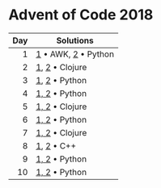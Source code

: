 # Advent of Code 2018

|  Day | Solutions                               |
| ---: | --------------------------------------- |
|    1 | [1](1.1.sh) • AWK, [2](1.2.py) • Python |
|    2 | [1](2.1.clj), [2](2.1.clj) • Clojure    |
|    3 | [1](3.1.py), [2](3.2.py) • Python       |
|    4 | [1, 2](4.py) • Python                   |
|    5 | [1, 2](5.clj) • Clojure                 |
|    6 | [1, 2](6.py) • Python                   |
|    7 | [1, 2](7.clj) • Clojure                 |
|    8 | [1](8.1.cpp), [2](8.2.cpp) • C++        |
|    9 | [1, 2](9.py) • Python                   |
|   10 | [1, 2](10.py) • Python                  |
